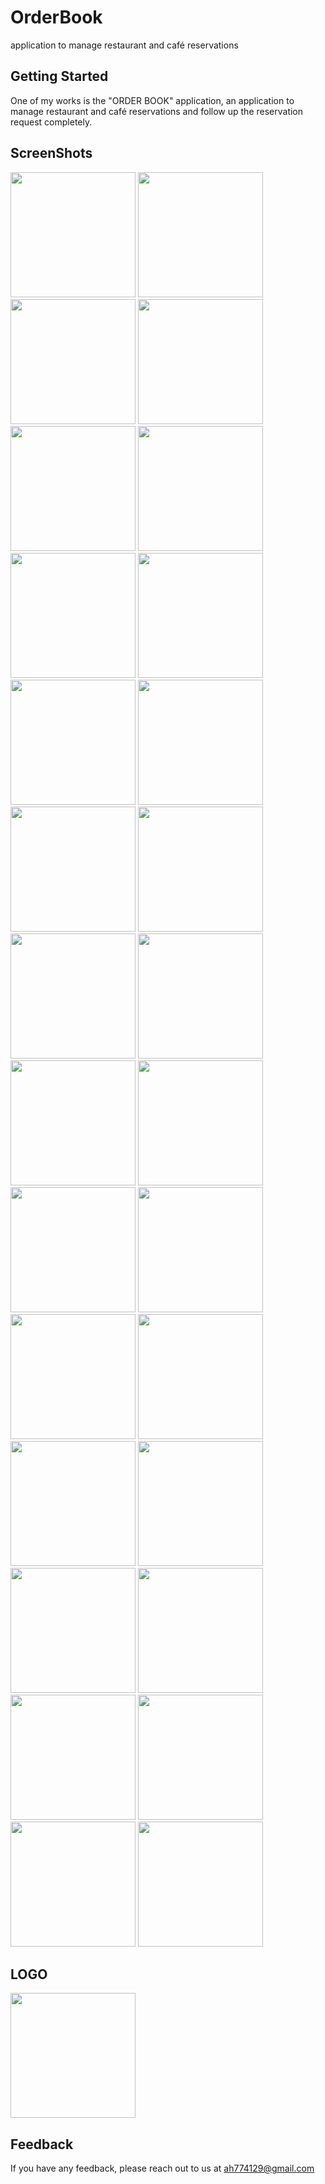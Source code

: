 # OrderBook

application to manage restaurant and café reservations

## Getting Started

One of my works is the "ORDER BOOK" application, an application to manage restaurant and café reservations and follow up the reservation request completely.

## ScreenShots
<div>
<img src='https://github.com/0Ahmad0/Order_Book/blob/master/screenshots/4.jpg' width="200px">
<img src='https://github.com/0Ahmad0/Order_Book/blob/master/screenshots/Screenshot_2022-08-14-15-17-20-977_com.example.orderbook.jpg' width="200px">
<img src='https://github.com/0Ahmad0/Order_Book/blob/master/screenshots/Screenshot_2022-08-17-23-15-15-567_com.example.orderbook.jpg' width="200px">
<img src='https://github.com/0Ahmad0/Order_Book/blob/master/screenshots/Screenshot_2022-08-19-00-15-06-644_com.example.orderbook.jpg' width="200px">
<img src='https://github.com/0Ahmad0/Order_Book/blob/master/screenshots/Screenshot_2022-08-19-00-15-17-759_com.example.orderbook.jpg' width="200px">
<img src='https://github.com/0Ahmad0/Order_Book/blob/master/screenshots/Screenshot_2022-08-19-00-15-24-048_com.example.orderbook.jpg' width="200px">
<img src='https://github.com/0Ahmad0/Order_Book/blob/master/screenshots/Screenshot_2022-08-19-00-15-49-035_com.example.orderbook.jpg' width="200px">
<img src='https://github.com/0Ahmad0/Order_Book/blob/master/screenshots/Screenshot_2022-08-19-00-20-27-334_com.example.orderbook.jpg' width="200px">
<img src='https://github.com/0Ahmad0/Order_Book/blob/master/screenshots/Screenshot_2022-08-19-00-20-46-353_com.example.orderbook.jpg' width="200px">
<img src='https://github.com/0Ahmad0/Order_Book/blob/master/screenshots/Screenshot_2022-08-19-00-20-52-089_com.example.orderbook.jpg' width="200px">
<img src='https://github.com/0Ahmad0/Order_Book/blob/master/screenshots/Screenshot_2022-08-19-00-21-23-545_com.example.orderbook.jpg' width="200px">
<img src='https://github.com/0Ahmad0/Order_Book/blob/master/screenshots/Screenshot_2022-08-19-00-21-52-571_com.example.orderbook.jpg' width="200px">
<img src='https://github.com/0Ahmad0/Order_Book/blob/master/screenshots/Screenshot_2022-08-19-00-22-08-258_com.example.orderbook.jpg' width="200px">
<img src='https://github.com/0Ahmad0/Order_Book/blob/master/screenshots/Screenshot_2022-08-19-00-22-13-440_com.example.orderbook.jpg' width="200px">
<img src='https://github.com/0Ahmad0/Order_Book/blob/master/screenshots/Screenshot_2022-08-19-00-22-17-672_com.example.orderbook.jpg' width="200px">
<img src='https://github.com/0Ahmad0/Order_Book/blob/master/screenshots/Screenshot_2022-08-19-00-22-22-748_com.example.orderbook.jpg' width="200px">
<img src='https://github.com/0Ahmad0/Order_Book/blob/master/screenshots/Screenshot_2022-08-19-00-22-31-113_com.example.orderbook.jpg' width="200px">
<img src='https://github.com/0Ahmad0/Order_Book/blob/master/screenshots/Screenshot_2022-08-19-00-22-37-558_com.example.orderbook.jpg' width="200px">
<img src='https://github.com/0Ahmad0/Order_Book/blob/master/screenshots/Screenshot_2022-08-20-01-50-02-426_com.example.orderbook.jpg' width="200px">
<img src='https://github.com/0Ahmad0/Order_Book/blob/master/screenshots/Screenshot_2022-08-20-01-50-43-761_com.example.orderbook.jpg' width="200px">
<img src='https://github.com/0Ahmad0/Order_Book/blob/master/screenshots/Screenshot_2022-08-20-01-50-48-960_com.example.orderbook.jpg' width="200px">
<img src='https://github.com/0Ahmad0/Order_Book/blob/master/screenshots/Screenshot_2022-08-20-01-58-40-017_com.example.orderbook.jpg' width="200px">
<img src='https://github.com/0Ahmad0/Order_Book/blob/master/screenshots/Screenshot_2022-08-20-01-59-18-588_com.example.orderbook.jpg' width="200px">
<img src='https://github.com/0Ahmad0/Order_Book/blob/master/screenshots/Screenshot_2022-08-20-01-59-24-427_com.example.orderbook.jpg' width="200px">
<img src='https://github.com/0Ahmad0/Order_Book/blob/master/screenshots/Screenshot_2022-08-20-01-59-31-294_com.example.orderbook.jpg' width="200px">
<img src='https://github.com/0Ahmad0/Order_Book/blob/master/screenshots/Screenshot_2022-08-21-00-09-24-846_com.example.orderbook.jpg' width="200px">
<img src='https://github.com/0Ahmad0/Order_Book/blob/master/screenshots/Screenshot_2022-08-21-00-09-46-648_com.example.orderbook.jpg' width="200px">
<img src='https://github.com/0Ahmad0/Order_Book/blob/master/screenshots/Screenshot_2022-08-21-00-13-18-120_com.example.orderbook.jpg' width="200px">

</div>

## LOGO
<img src='https://github.com/0Ahmad0/Order_Book/blob/master/assets/images/photo_2023-03-27_09-41-06.jpg' width="200px">


## Feedback

If you have any feedback, please reach out to us at ah774129@gmail.com
